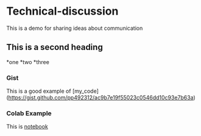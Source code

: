 # Technical-discussion
This is a demo for sharing ideas about communication 


## This is a second heading
*one 
*two
*three

### Gist
This is a good example of [my_code] (https://gist.github.com/pp492312/ac9b7e19f55023c0546dd10c93e7b63a)

### Colab Example
This is [notebook](https://colab.research.google.com/github/pp492312/Technical-discussion/blob/main/technical_docs.ipynb)

